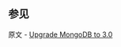 ## 参见

原文 - [Upgrade MongoDB to 3.0]( https://docs.mongodb.com/manual/release-notes/3.0-upgrade/ )

